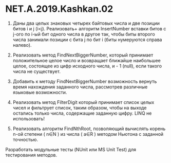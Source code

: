 # NET.A.2019.Kashkan.02

1. Даны два целых знаковых четырех байтовых числа и две позиции битов i и j
(i&lt;j). Реализовать+ алгоритм InsertNumber вставки битов с j-ого по i-ый бит
одного числа в другое так, чтобы биты второго числа занимали позиции с бита j
по бит i (биты нумеруются справа налево).

2. Реализовать метод FindNextBiggerNumber, который принимает
положительное целое число и возвращает ближайше наибольшее целое,
состоящее из цифр исходного числа, и - 1 (null), если такого числа не
существует.

3. Добавить к методу FindNextBiggerNumber возможность вернуть время
нахождения заданного числа, рассмотрев различные языковые
возможности. 

4. Реализовать метод FilterDigit который принимает список целых чисел и
фильтрует список, таким образом, чтобы на выходе остались только числа,
содержащие заданную цифру. LINQ не использовать!

5. Реализовать алгоритм FindNthRoot, позволяющий вычислять корень n-ой
степени ( n∈N ) из числа ( a∈R ) методом Ньютона с заданной точностью.

Разработать модульные тесты (NUnit или MS Unit Test) для
тестирования методов.

